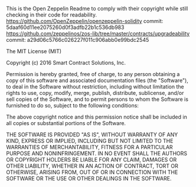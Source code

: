 This is the Open Zeppelin Readme to comply with their copyright
while still checking in their code for readability.
https://github.com/OpenZeppelin/openzeppelin-solidity
commit: 5daaf60d11ee2075260d0f3adfb22b1c536db983
https://github.com/zeppelinos/zos-lib/tree/master/contracts/upgradeability
commit: a29d06c5766c026227f011c906abb0e99bdc2545

The MIT License (MIT)

Copyright (c) 2016 Smart Contract Solutions, Inc.

Permission is hereby granted, free of charge, to any person obtaining
a copy of this software and associated documentation files (the
"Software"), to deal in the Software without restriction, including
without limitation the rights to use, copy, modify, merge, publish,
distribute, sublicense, and/or sell copies of the Software, and to
permit persons to whom the Software is furnished to do so, subject to
the following conditions:

The above copyright notice and this permission notice shall be included
in all copies or substantial portions of the Software.

THE SOFTWARE IS PROVIDED "AS IS", WITHOUT WARRANTY OF ANY KIND, EXPRESS
OR IMPLIED, INCLUDING BUT NOT LIMITED TO THE WARRANTIES OF
MERCHANTABILITY, FITNESS FOR A PARTICULAR PURPOSE AND NONINFRINGEMENT.
IN NO EVENT SHALL THE AUTHORS OR COPYRIGHT HOLDERS BE LIABLE FOR ANY
CLAIM, DAMAGES OR OTHER LIABILITY, WHETHER IN AN ACTION OF CONTRACT,
TORT OR OTHERWISE, ARISING FROM, OUT OF OR IN CONNECTION WITH THE
SOFTWARE OR THE USE OR OTHER DEALINGS IN THE SOFTWARE.
